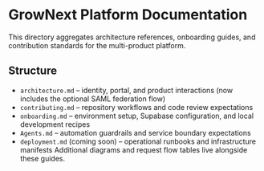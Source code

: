 # GrowNext Platform Documentation

This directory aggregates architecture references, onboarding guides, and contribution standards for the multi-product platform.

## Structure

- `architecture.md` – identity, portal, and product interactions (now includes the optional SAML federation flow)
- `contributing.md` – repository workflows and code review expectations
- `onboarding.md` – environment setup, Supabase configuration, and local development recipes
- `Agents.md` – automation guardrails and service boundary expectations
- `deployment.md` (coming soon) – operational runbooks and infrastructure manifests
Additional diagrams and request flow tables live alongside these guides.
